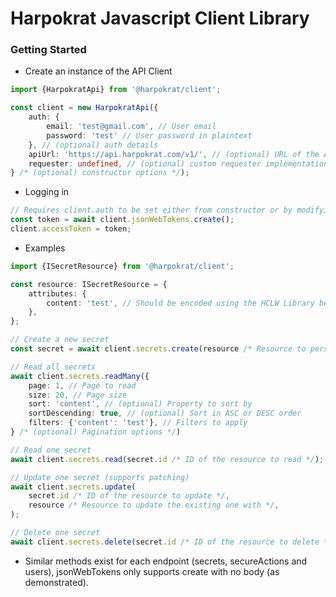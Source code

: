 Harpokrat Javascript Client Library
===

### Getting Started

- Create an instance of the API Client

```typescript
import {HarpokratApi} from '@harpokrat/client';

const client = new HarpokratApi({
    auth: {
        email: 'test@gmail.com', // User email
        password: 'test' // User password in plaintext
    }, // (optional) auth details
    apiUrl: 'https://api.harpokrat.com/v1/', // (optional) URL of the API (make sure to include the trailing "/")
    requester: undefined, // (optional) custom requester implementation (default is fetch),
} /* (optional) constructor options */);
```

- Logging in

```typescript
// Requires client.auth to be set either from constructor or by modifying it after creating the client
const token = await client.jsonWebTokens.create();
client.accessToken = token;
```

- Examples
```typescript
import {ISecretResource} from '@harpokrat/client';

const resource: ISecretResource = {
    attributes: {
        content: 'test', // Should be encoded using the HCLW Library beforehand
    },
};

// Create a new secret
const secret = await client.secrets.create(resource /* Resource to persist */);

// Read all secrets
await client.secrets.readMany({
    page: 1, // Page to read
    size: 20, // Page size
    sort: 'content', // (optional) Property to sort by
    sortDescending: true, // (optional) Sort in ASC or DESC order
    filters: {'content': 'test'}, // Filters to apply
} /* (optional) Pagination options */)

// Read one secret
await client.secrets.read(secret.id /* ID of the resource to read */);

// Update one secret (supports patching)
await client.secrets.update(
    secret.id /* ID of the resource to update */,
    resource /* Resource to update the existing one with */,
);

// Delete one secret
await client.secrets.delete(secret.id /* ID of the resource to delete */);
```

- Similar methods exist for each endpoint (secrets, secureActions and users), jsonWebTokens only supports create with no body (as demonstrated).
